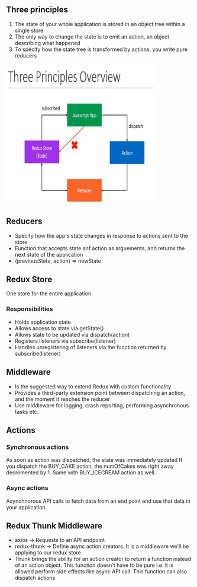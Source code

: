 ## Three principles
1. The state of your whole application is stored in an object tree within a single store
2. The only way to change the state is to emit an action, an object describing what happened
3. To specify how the state tree is transformed by actions, you write pure reducers

<img src="/redux-demo/sources/Principles-overview.PNG" alt="drawing" height="380" width="400" />

## Reducers
- Specify how the app's state changes in response to actions sent to the store
- Function that accepts state anf action as arguements, and returns the next state of the application
- (previousState, action) => newState

## Redux Store
One store for the entire application
### Responsibilities
- Holds application state
- Allows access to state via getState()
- Allows state to be updated via dispatch(action)
- Registers listeners via subscribe(listener)
- Handles unregistering of listeners via the function returned by subscribe(listener)

## Middleware
- Is the suggested way to extend Redux with custom functionality
- Provides a third-party extension point between dispatching an action, and the moment it reaches the reducer
- Use middleware for logging, crash reporting, performing asynchronous tasks etc.

## Actions
### Synchronous actions
As soon as action was dispatched, the state was immediately updated
If you dispatch the BUY_CAKE action, the numOfCakes was right away decremented by 1.
Same with BUY_ICECREAM action as well.

### Async actions
Asynchnorous API calls to fetch data from an end point and use that data in your application.

## Redux Thunk Middleware
- axios -> Requests to an API endpoint
- redux-thunk -> Define async action creators. It is a middleware we'll be applying to our redux store.
- Thunk brings the ability for an action creator to return a function instead of an action object. This function doesn't have to be pure i.e. it is allowed perform side effects like async API call. This function can also dispatch actions